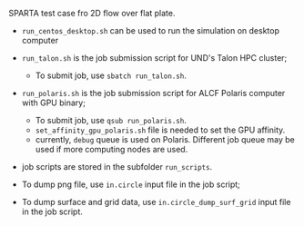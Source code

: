 SPARTA test case fro 2D flow over flat plate.
 - `run_centos_desktop.sh` can be used to run the simulation on desktop computer
 - `run_talon.sh` is the job submission script for UND's Talon HPC cluster;
   - To submit job, use `sbatch run_talon.sh`.
 - `run_polaris.sh` is the job submission script for ALCF Polaris computer with GPU binary;
   - To submit job, use `qsub run_polaris.sh`.
   - `set_affinity_gpu_polaris.sh` file is needed to set the GPU affinity.
   - currently, `debug` queue is used on Polaris. Different job queue may be used if more computing nodes are used.
 - job scripts are stored in the subfolder `run_scripts`.

- To dump png file, use `in.circle` input file in the job script;
- To dump surface and grid data, use `in.circle_dump_surf_grid` input file in the job script.
    

